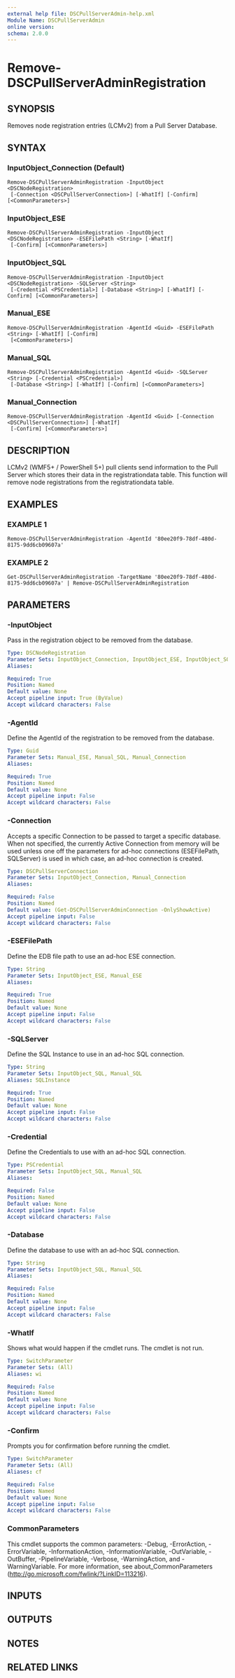 ```yaml
---
external help file: DSCPullServerAdmin-help.xml
Module Name: DSCPullServerAdmin
online version:
schema: 2.0.0
---
```


# Remove-DSCPullServerAdminRegistration

## SYNOPSIS
Removes node registration entries (LCMv2) from a Pull Server Database.

## SYNTAX

### InputObject_Connection (Default)
```
Remove-DSCPullServerAdminRegistration -InputObject <DSCNodeRegistration>
 [-Connection <DSCPullServerConnection>] [-WhatIf] [-Confirm] [<CommonParameters>]
```

### InputObject_ESE
```
Remove-DSCPullServerAdminRegistration -InputObject <DSCNodeRegistration> -ESEFilePath <String> [-WhatIf]
 [-Confirm] [<CommonParameters>]
```

### InputObject_SQL
```
Remove-DSCPullServerAdminRegistration -InputObject <DSCNodeRegistration> -SQLServer <String>
 [-Credential <PSCredential>] [-Database <String>] [-WhatIf] [-Confirm] [<CommonParameters>]
```

### Manual_ESE
```
Remove-DSCPullServerAdminRegistration -AgentId <Guid> -ESEFilePath <String> [-WhatIf] [-Confirm]
 [<CommonParameters>]
```

### Manual_SQL
```
Remove-DSCPullServerAdminRegistration -AgentId <Guid> -SQLServer <String> [-Credential <PSCredential>]
 [-Database <String>] [-WhatIf] [-Confirm] [<CommonParameters>]
```

### Manual_Connection
```
Remove-DSCPullServerAdminRegistration -AgentId <Guid> [-Connection <DSCPullServerConnection>] [-WhatIf]
 [-Confirm] [<CommonParameters>]
```

## DESCRIPTION
LCMv2 (WMF5+ / PowerShell 5+) pull clients send information
to the Pull Server which stores their data in the registrationdata table.
This function will remove node registrations from the registrationdata table.

## EXAMPLES

### EXAMPLE 1
```
Remove-DSCPullServerAdminRegistration -AgentId '80ee20f9-78df-480d-8175-9dd6cb09607a'
```

### EXAMPLE 2
```
Get-DSCPullServerAdminRegistration -TargetName '80ee20f9-78df-480d-8175-9dd6cb09607a' | Remove-DSCPullServerAdminRegistration
```

## PARAMETERS

### -InputObject
Pass in the registration object to be removed from the database.

```yaml
Type: DSCNodeRegistration
Parameter Sets: InputObject_Connection, InputObject_ESE, InputObject_SQL
Aliases:

Required: True
Position: Named
Default value: None
Accept pipeline input: True (ByValue)
Accept wildcard characters: False
```

### -AgentId
Define the AgentId of the registration to be removed from the database.

```yaml
Type: Guid
Parameter Sets: Manual_ESE, Manual_SQL, Manual_Connection
Aliases:

Required: True
Position: Named
Default value: None
Accept pipeline input: False
Accept wildcard characters: False
```

### -Connection
Accepts a specific Connection to be passed to target a specific database.
When not specified, the currently Active Connection from memory will be used
unless one off the parameters for ad-hoc connections (ESEFilePath, SQLServer)
is used in which case, an ad-hoc connection is created.

```yaml
Type: DSCPullServerConnection
Parameter Sets: InputObject_Connection, Manual_Connection
Aliases:

Required: False
Position: Named
Default value: (Get-DSCPullServerAdminConnection -OnlyShowActive)
Accept pipeline input: False
Accept wildcard characters: False
```

### -ESEFilePath
Define the EDB file path to use an ad-hoc ESE connection.

```yaml
Type: String
Parameter Sets: InputObject_ESE, Manual_ESE
Aliases:

Required: True
Position: Named
Default value: None
Accept pipeline input: False
Accept wildcard characters: False
```

### -SQLServer
Define the SQL Instance to use in an ad-hoc SQL connection.

```yaml
Type: String
Parameter Sets: InputObject_SQL, Manual_SQL
Aliases: SQLInstance

Required: True
Position: Named
Default value: None
Accept pipeline input: False
Accept wildcard characters: False
```

### -Credential
Define the Credentials to use with an ad-hoc SQL connection.

```yaml
Type: PSCredential
Parameter Sets: InputObject_SQL, Manual_SQL
Aliases:

Required: False
Position: Named
Default value: None
Accept pipeline input: False
Accept wildcard characters: False
```

### -Database
Define the database to use with an ad-hoc SQL connection.

```yaml
Type: String
Parameter Sets: InputObject_SQL, Manual_SQL
Aliases:

Required: False
Position: Named
Default value: None
Accept pipeline input: False
Accept wildcard characters: False
```

### -WhatIf
Shows what would happen if the cmdlet runs.
The cmdlet is not run.

```yaml
Type: SwitchParameter
Parameter Sets: (All)
Aliases: wi

Required: False
Position: Named
Default value: None
Accept pipeline input: False
Accept wildcard characters: False
```

### -Confirm
Prompts you for confirmation before running the cmdlet.

```yaml
Type: SwitchParameter
Parameter Sets: (All)
Aliases: cf

Required: False
Position: Named
Default value: None
Accept pipeline input: False
Accept wildcard characters: False
```

### CommonParameters
This cmdlet supports the common parameters: -Debug, -ErrorAction, -ErrorVariable, -InformationAction, -InformationVariable, -OutVariable, -OutBuffer, -PipelineVariable, -Verbose, -WarningAction, and -WarningVariable.
For more information, see about_CommonParameters (http://go.microsoft.com/fwlink/?LinkID=113216).

## INPUTS

## OUTPUTS

## NOTES

## RELATED LINKS
